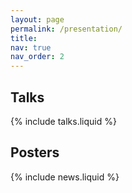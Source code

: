 ```yaml
---
layout: page
permalink: /presentation/
title: 
nav: true
nav_order: 2
---
```

## Talks
{% include talks.liquid %}

## Posters
{% include news.liquid %}
